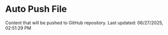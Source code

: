 # Auto Push File

Content that will be pushed to GitHub repository.
Last updated: 06/27/2025, 02:51:29 PM